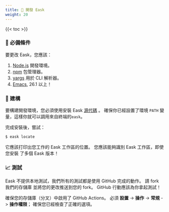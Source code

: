 ```yaml
---
title: 🔨 開發 Eask
weight: 20
---
```


{{< toc >}}

### 🚩 必備條件

要更改 Eask，您應該：

1. [Node.js](https://nodejs.org/en/) 開發環境。
2. [npm](https://www.npmjs.com/) 包管理器。
3. [yargs](https://github.com/yargs/yargs) 用於 CLI 解析器。
4. [Emacs](https://www.gnu.org/software/emacs/), 26.1 以上！

### 📝 建構

要構建開發環境，您必須使用安裝 Eask [源代碼](https://emacs-eask.github.io/Getting-Started/Install-Eask/#-source)
。 確保你已經設置了環境 `PATH` 變量，這樣你就可以調用來自終端的`eask`。

完成安裝後，嘗試：

```sh
$ eask locate
```

它應該打印出您工作的 Eask 工作區的位置。 您應該能夠識別 Eask 工作區，即使您安裝
了多個 Eask 版本！

### 📈 測試

Eask 不提供本地測試，我們所有的測試都是使用 GitHub 完成的動作。 請 fork 我們的存儲庫
並將您的更改推送到您的 fork。 GitHub 行動應該為你拿起測試！

確保您的存儲庫（分叉）中啟用了 GitHub Actions。 必須 **設置** -> **操作** -> **常規**
-> **操作權限**； 確保您已經檢查了正確的選項。
